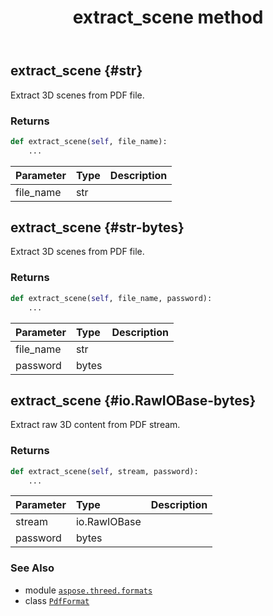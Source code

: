 ﻿---
title: extract_scene method
second_title: Aspose.3D for Python via .NET API References
description: 
type: docs
weight: 60
url: /python-net/aspose.threed.formats/pdfformat/extract_scene/
is_root: false
---

## extract_scene {#str}

Extract 3D scenes from PDF file.


### Returns 





```python
def extract_scene(self, file_name):
    ...
```


| Parameter | Type | Description |
| :- | :- | :- |
| file_name | str |  |


## extract_scene {#str-bytes}

Extract 3D scenes from PDF file.


### Returns 





```python
def extract_scene(self, file_name, password):
    ...
```


| Parameter | Type | Description |
| :- | :- | :- |
| file_name | str |  |
| password | bytes |  |


## extract_scene {#io.RawIOBase-bytes}

Extract raw 3D content from PDF stream.


### Returns 





```python
def extract_scene(self, stream, password):
    ...
```


| Parameter | Type | Description |
| :- | :- | :- |
| stream | io.RawIOBase |  |
| password | bytes |  |



### See Also
* module [`aspose.threed.formats`](../../)
* class [`PdfFormat`](/3d/python-net/aspose.threed.formats/pdfformat)
